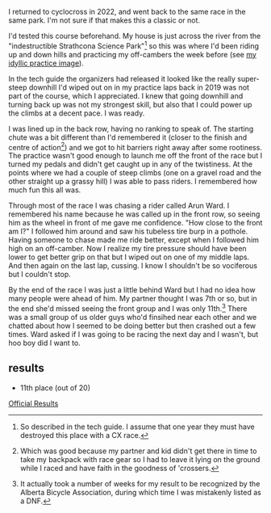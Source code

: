 I returned to cyclocross in 2022, and went back to the same race in the same park. I'm not sure if that makes this a classic or not. 

I'd tested this course beforehand. My house is just across the river from the "indestructible Strathcona Science Park"[^1] so this was where I'd been riding up and down hills and practicing my off-cambers the week before (see [my idyllic practice image](https://flic.kr/p/2nHsYvQ)). 

In the tech guide the organizers had released it looked like the really super-steep downhill I'd wiped out on in my practice laps back in 2019 was not part of the course, which I appreciated. I knew that going downhill and turning back up was not my strongest skill, but also that I could power up the climbs at a decent pace. I was ready.

[^1]: So described in the tech guide. I assume that one year they must have destroyed this place with a CX race.

I was lined up in the back row, having no ranking to speak of. The starting chute was a bit different than I'd remembered it (closer to the finish and centre of action[^2]) and we got to hit barriers right away after some rootiness. The practice wasn't good enough to launch me off the front of the race but I turned my pedals and didn't get caught up in any of the twistiness. At the points where we had a couple of steep climbs (one on a gravel road and the other straight up a grassy hill) I was able to pass riders. I remembered how much fun this all was.

[^2]: Which was good because my partner and kid didn't get there in time to take my backpack with race gear so I had to leave it lying on the ground while I raced and have faith in the goodness of 'crossers.

Through most of the race I was chasing a rider called Arun Ward. I remembered his name because he was called up in the front row, so seeing him as the wheel in front of me gave me confidence. "How close to the front am I?" I followed him around and saw his tubeless tire burp in a pothole. Having someone to chase made me ride better, except when I followed him high on an off-camber. Now I realize my tire pressure should have been lower to get better grip on that but I wiped out on one of my middle laps. And then again on the last lap, cussing. I know I shouldn't be so vociferous but I couldn't stop.

By the end of the race I was just a little behind Ward but I had no idea how many people were ahead of him. My partner thought I was 7th or so, but in the end she'd missed seeing the front group and I was only 11th.[^3] There was a small group of us older guys who'd finsihed near each other and we chatted about how I seemed to be doing better but then crashed out a few times. Ward asked if I was going to be racing the next day and I wasn't, but hoo boy did I want to.

[^3]: It actually took a number of weeks for my result to be recognized by the Alberta Bicycle Association, during which time I was mistakenly listed as a DNF.

## results
* 11th place (out of 20)

[Official Results](https://www.albertabicycle.ab.ca/uploads/files/Final%20Results%20-%202022%20Tubs%20on%20Tubs%20Superduperprestige.pdf)


